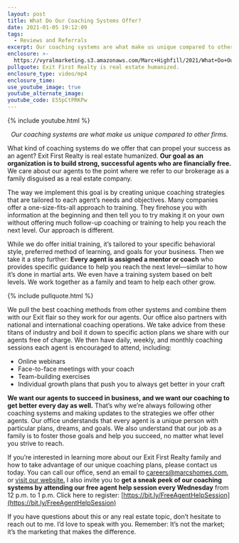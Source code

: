 ```yaml
---
layout: post
title: What Do Our Coaching Systems Offer?
date: 2021-01-05 19:12:09
tags:
  - Reviews and Referrals
excerpt: Our coaching systems are what make us unique compared to other firms.
enclosure: >-
  https://vyralmarketing.s3.amazonaws.com/Marc+Highfill/2021/What+Do+Our+Coaching+Systems+Offer_.mp4
pullquote: Exit First Realty is real estate humanized.
enclosure_type: video/mp4
enclosure_time:
use_youtube_image: true
youtube_alternate_image:
youtube_code: E55pCtPRKPw
---
```


{% include youtube.html %}

<p style="text-align: center;"><em>Our coaching systems are what make us unique compared to other firms.</em></p>

What kind of coaching systems do we offer that can propel your success as an agent? Exit First Realty is real estate humanized. **Our goal as an organization is to build strong, successful agents who are financially free.** We care about our agents to the point where we refer to our brokerage as a family disguised as a real estate company.&nbsp;

The way we implement this goal is by creating unique coaching strategies that are tailored to each agent’s needs and objectives. Many companies offer a one-size-fits-all approach to training. They firehose you with information at the beginning and then tell you to try making it on your own without offering much follow-up coaching or training to help you reach the next level. Our approach is different.&nbsp;

While we do offer initial training, it’s tailored to your specific behavioral style, preferred method of learning, and goals for your business. Then we take it a step further: **Every agent is assigned a mentor or coach** who provides specific guidance to help you reach the next level—similar to how it’s done in martial arts. We even have a training system based on belt levels. We work together as a family and team to help each other grow.

{% include pullquote.html %}

We pull the best coaching methods from other systems and combine them with our Exit flair so they work for our agents. Our office also partners with national and international coaching operations. We take advice from these titans of industry and boil it down to specific action plans we share with our agents free of charge. We then have daily, weekly, and monthly coaching sessions each agent is encouraged to attend, including:

* Online webinars
* Face-to-face meetings with your coach
* Team-building exercises
* Individual growth plans that push you to always get better in your craft

**We want our agents to succeed in business, and we want our coaching to get better every day as well.** That’s why we’re always following other coaching systems and making updates to the strategies we offer other agents. Our office understands that every agent is a unique person with particular plans, dreams, and goals. We also understand that our job as a family is to foster those goals and help you succeed, no matter what level you strive to reach.&nbsp;

If you’re interested in learning more about our Exit First Realty family and how to take advantage of our unique coaching plans, please contact us today. You can call our office, send an email to [careers@marcshomes.com](mailto:careers@marcshomes.com), or [visit our website.](https://richmondrealestatejobs.com/) I also invite you to **get a sneak peek of our coaching systems by attending our free agent help session every Wednesday** from 12 p.m. to 1 p.m. Click here to register: [https://bit.ly/FreeAgentHelpSession](https://bit.ly/FreeAgentHelpSession)

If you have questions about this or any real estate topic, don’t hesitate to reach out to me. I’d love to speak with you. Remember: It’s not the market; it’s the marketing that makes the difference.
